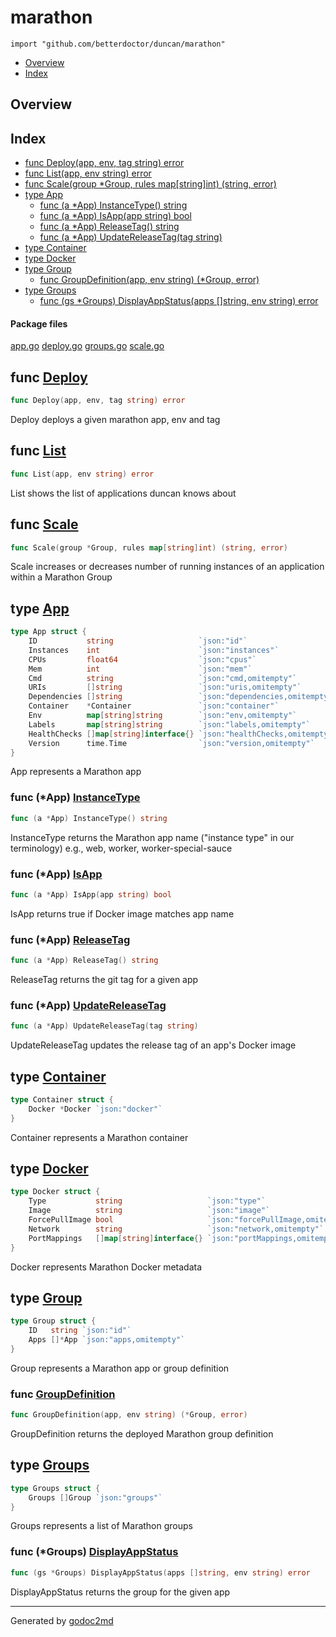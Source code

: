 

# marathon
`import "github.com/betterdoctor/duncan/marathon"`

* [Overview](#pkg-overview)
* [Index](#pkg-index)

## <a name="pkg-overview">Overview</a>



## <a name="pkg-index">Index</a>
* [func Deploy(app, env, tag string) error](#Deploy)
* [func List(app, env string) error](#List)
* [func Scale(group *Group, rules map[string]int) (string, error)](#Scale)
* [type App](#App)
  * [func (a *App) InstanceType() string](#App.InstanceType)
  * [func (a *App) IsApp(app string) bool](#App.IsApp)
  * [func (a *App) ReleaseTag() string](#App.ReleaseTag)
  * [func (a *App) UpdateReleaseTag(tag string)](#App.UpdateReleaseTag)
* [type Container](#Container)
* [type Docker](#Docker)
* [type Group](#Group)
  * [func GroupDefinition(app, env string) (*Group, error)](#GroupDefinition)
* [type Groups](#Groups)
  * [func (gs *Groups) DisplayAppStatus(apps []string, env string) error](#Groups.DisplayAppStatus)


#### <a name="pkg-files">Package files</a>
[app.go](/src/github.com/betterdoctor/duncan/marathon/app.go) [deploy.go](/src/github.com/betterdoctor/duncan/marathon/deploy.go) [groups.go](/src/github.com/betterdoctor/duncan/marathon/groups.go) [scale.go](/src/github.com/betterdoctor/duncan/marathon/scale.go) 





## <a name="Deploy">func</a> [Deploy](/src/target/deploy.go?s=186:225#L4)
``` go
func Deploy(app, env, tag string) error
```
Deploy deploys a given marathon app, env and tag



## <a name="List">func</a> [List](/src/target/groups.go?s=2515:2547#L90)
``` go
func List(app, env string) error
```
List shows the list of applications duncan knows about



## <a name="Scale">func</a> [Scale](/src/target/scale.go?s=180:242#L2)
``` go
func Scale(group *Group, rules map[string]int) (string, error)
```
Scale increases or decreases number of running instances of
an application within a Marathon Group




## <a name="App">type</a> [App](/src/target/app.go?s=126:877#L3)
``` go
type App struct {
    ID           string                   `json:"id"`
    Instances    int                      `json:"instances"`
    CPUs         float64                  `json:"cpus"`
    Mem          int                      `json:"mem"`
    Cmd          string                   `json:"cmd,omitempty"`
    URIs         []string                 `json:"uris,omitempty"`
    Dependencies []string                 `json:"dependencies,omitempty"`
    Container    *Container               `json:"container"`
    Env          map[string]string        `json:"env,omitempty"`
    Labels       map[string]string        `json:"labels,omitempty"`
    HealthChecks []map[string]interface{} `json:"healthChecks,omitempty"`
    Version      time.Time                `json:"version,omitempty"`
}
```
App represents a Marathon app










### <a name="App.InstanceType">func</a> (\*App) [InstanceType](/src/target/app.go?s=1005:1040#L20)
``` go
func (a *App) InstanceType() string
```
InstanceType returns the Marathon app name ("instance type" in our terminology)
e.g., web, worker, worker-special-sauce




### <a name="App.IsApp">func</a> (\*App) [IsApp](/src/target/app.go?s=1633:1669#L45)
``` go
func (a *App) IsApp(app string) bool
```
IsApp returns true if Docker image matches app name




### <a name="App.ReleaseTag">func</a> (\*App) [ReleaseTag](/src/target/app.go?s=1190:1223#L30)
``` go
func (a *App) ReleaseTag() string
```
ReleaseTag returns the git tag for a given app




### <a name="App.UpdateReleaseTag">func</a> (\*App) [UpdateReleaseTag](/src/target/app.go?s=1404:1446#L39)
``` go
func (a *App) UpdateReleaseTag(tag string)
```
UpdateReleaseTag updates the release tag of an app's Docker image




## <a name="Container">type</a> [Container](/src/target/app.go?s=1869:1926#L51)
``` go
type Container struct {
    Docker *Docker `json:"docker"`
}
```
Container represents a Marathon container










## <a name="Docker">type</a> [Docker](/src/target/app.go?s=1974:2323#L56)
``` go
type Docker struct {
    Type           string                   `json:"type"`
    Image          string                   `json:"image"`
    ForcePullImage bool                     `json:"forcePullImage,omitempty"`
    Network        string                   `json:"network,omitempty"`
    PortMappings   []map[string]interface{} `json:"portMappings,omitempty"`
}
```
Docker represents Marathon Docker metadata










## <a name="Group">type</a> [Group](/src/target/groups.go?s=1841:1924#L65)
``` go
type Group struct {
    ID   string `json:"id"`
    Apps []*App `json:"apps,omitempty"`
}
```
Group represents a Marathon app or group definition







### <a name="GroupDefinition">func</a> [GroupDefinition](/src/target/groups.go?s=1992:2045#L71)
``` go
func GroupDefinition(app, env string) (*Group, error)
```
GroupDefinition returns the deployed Marathon group definition





## <a name="Groups">type</a> [Groups](/src/target/groups.go?s=289:343#L9)
``` go
type Groups struct {
    Groups []Group `json:"groups"`
}
```
Groups represents a list of Marathon groups










### <a name="Groups.DisplayAppStatus">func</a> (\*Groups) [DisplayAppStatus](/src/target/groups.go?s=401:468#L14)
``` go
func (gs *Groups) DisplayAppStatus(apps []string, env string) error
```
DisplayAppStatus returns the group for the given app








- - -
Generated by [godoc2md](http://godoc.org/github.com/davecheney/godoc2md)
